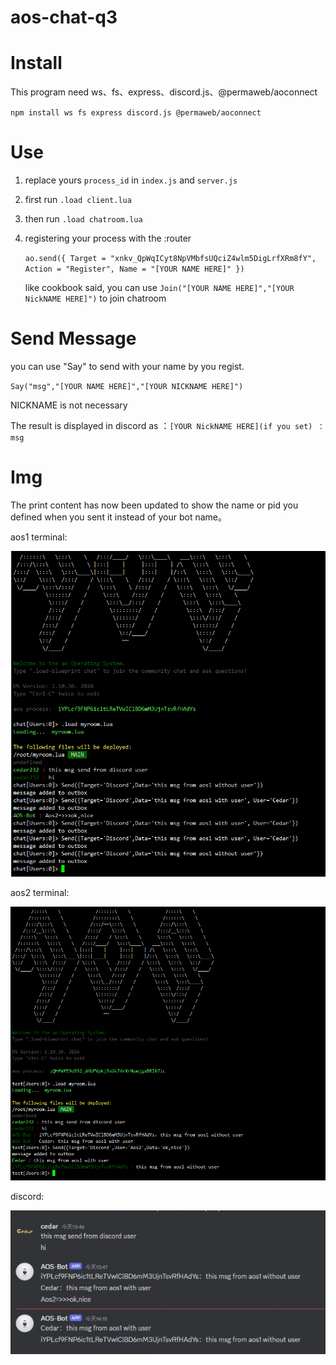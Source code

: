# aos-chat-q3

<h1> Install </h1>

This program need ws、fs、express、discord.js、@permaweb/aoconnect

`npm install ws fs express discord.js @permaweb/aoconnect`

<h1> Use </h1>

1. replace yours `process_id` in `index.js` and `server.js`


2. first run `.load client.lua` 


3. then run `.load chatroom.lua`


4. registering your process with the :router

   `ao.send({ Target = "xnkv_QpWqICyt8NpVMbfsUQciZ4wlm5DigLrfXRm8fY", Action = "Register", Name = "[YOUR NAME HERE]" })`
   
   like cookbook said, you can use `Join("[YOUR NAME HERE]","[YOUR NickNAME HERE]")` to join chatroom


<h1>Send Message</h1>

you can use "Say" to send with your name by you regist.

`Say("msg","[YOUR NAME HERE]","[YOUR NICKNAME HERE]")`

NICKNAME is not necessary

The result is displayed in discord as ：`[YOUR NickNAME HERE](if you set) ： msg` 

<h1> Img </h1>
The print content has now been updated to show the name or pid you defined when you sent it instead of your bot name。

aos1 terminal:

![aos1.png](img%2Faos1.png)

aos2 terminal:

![aos2.png](img%2Faos2.png)

discord:

![discord.png](img%2Fdiscord.png)

